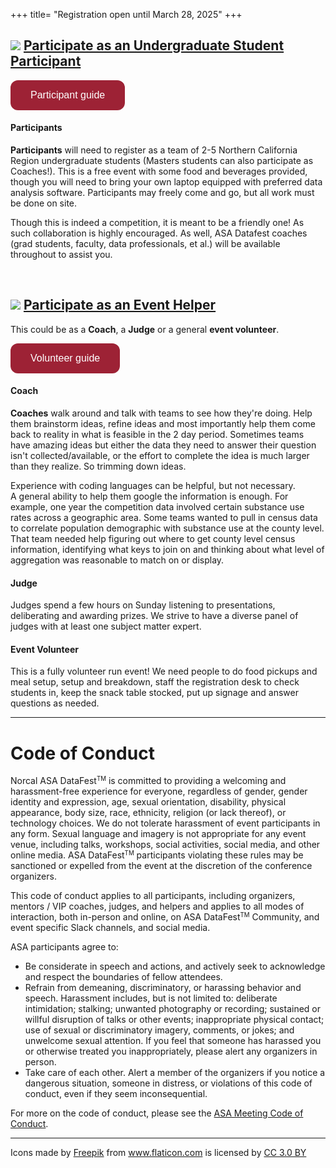 +++ title= "Registration open until March 28, 2025" +++

<style>
.button {
  background-color: #9D2235; 
  border: none;
  color: white;
  padding: 15px 32px;
  text-align: center;
  text-decoration: none;
  display: inline-block;
  font-size: 16px;
  border-radius: 12px;
}
</style>

## <img src="../img/team.png"> [Participate as an Undergraduate Student Participant](https://forms.gle/WQLUZY2DMHZcs62Z8)

<a href="/info_guide_sac"><button class="button">Participant guide</button></a>

#### Participants

**Participants** will need to register as a team of 2-5 Northern California Region undergraduate students (Masters students can also participate as Coaches!). This is a free event with some food and beverages provided, though you will need to bring your own laptop equipped with preferred data analysis software. Participants may freely come and go, but all work must be done on site.

Though this is indeed a competition, it is meant to be a friendly one! As such collaboration is highly encouraged. As well, ASA Datafest coaches (grad students, faculty, data professionals, et al.) will be available throughout to assist you.

<br>

## <img src="../img/consultation.png"> [Participate as an Event Helper](https://forms.gle/9mHyqLHFK67rEMYj6)

This could be as a **Coach**, a **Judge** or a general **event volunteer**.

<a href="/coach_judge_info"><button class="button">Volunteer guide</button></a>

#### Coach

**Coaches** walk around and talk with teams to see how they're doing. Help them brainstorm ideas, refine ideas and most importantly help them come back to reality in what is feasible in the 2 day period. Sometimes teams have amazing ideas but either the data they need to answer their question isn't collected/available, or the effort to complete the idea is much larger than they realize. So trimming down ideas.

Experience with coding languages can be helpful, but not necessary. A general ability to help them google the information is enough. For example, one year the competition data involved certain substance use rates across a geographic area. Some teams wanted to pull in census data to correlate population demographic with substance use at the county level. That team needed help figuring out where to get county level census information, identifying what keys to join on and thinking about what level of aggregation was reasonable to match on or display.

#### Judge

Judges spend a few hours on Sunday listening to presentations, deliberating and awarding prizes. We strive to have a diverse panel of judges with at least one subject matter expert.

#### Event Volunteer

This is a fully volunteer run event! We need people to do food pickups and meal setup, setup and breakdown, staff the registration desk to check students in, keep the snack table stocked, put up signage and answer questions as needed.

------------------------------------------------------------------------

# Code of Conduct

Norcal ASA DataFest<small><sup>TM</sup></small> is committed to providing a welcoming and harassment-free experience for everyone, regardless of gender, gender identity and expression, age, sexual orientation, disability, physical appearance, body size, race, ethnicity, religion (or lack thereof), or technology choices. We do not tolerate harassment of event participants in any form. Sexual language and imagery is not appropriate for any event venue, including talks, workshops, social activities, social media, and other online media. ASA DataFest<small><sup>TM</sup></small> participants violating these rules may be sanctioned or expelled from the event at the discretion of the conference organizers.

This code of conduct applies to all participants, including organizers, mentors / VIP coaches, judges, and helpers and applies to all modes of interaction, both in-person and online, on ASA DataFest<small><sup>TM</sup></small> Community, and event specific Slack channels, and social media.

ASA participants agree to:

-   Be considerate in speech and actions, and actively seek to acknowledge and respect the boundaries of fellow attendees.
-   Refrain from demeaning, discriminatory, or harassing behavior and speech. Harassment includes, but is not limited to: deliberate intimidation; stalking; unwanted photography or recording; sustained or willful disruption of talks or other events; inappropriate physical contact; use of sexual or discriminatory imagery, comments, or jokes; and unwelcome sexual attention. If you feel that someone has harassed you or otherwise treated you inappropriately, please alert any organizers in person.
-   Take care of each other. Alert a member of the organizers if you notice a dangerous situation, someone in distress, or violations of this code of conduct, even if they seem inconsequential.

For more on the code of conduct, please see the [ASA Meeting Code of Conduct](https://www.amstat.org/ASA/Meetings/Meeting-Conduct-Policy.aspx).

------------------------------------------------------------------------

<div>Icons made by <a href="https://www.freepik.com/" title="Freepik">Freepik</a> from <a href="https://www.flaticon.com/"              title="Flaticon">www.flaticon.com</a> is licensed by <a href="http://creativecommons.org/licenses/by/3.0/"              title="Creative Commons BY 3.0" target="_blank">CC 3.0 BY</a></div>
